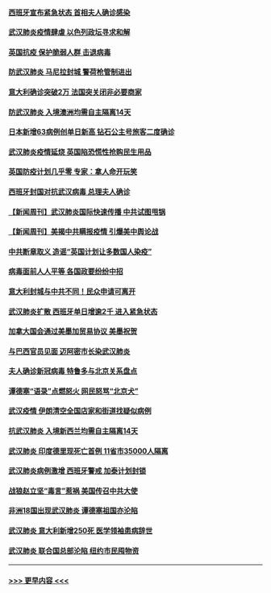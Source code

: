 #### [西班牙宣布紧急状态 首相夫人确诊感染](../pages/prog202/a102800168.md?t=03160531) 
#### [武汉肺炎疫情肆虐 以色列政坛寻求和解](../pages/prog202/a102800151.md?t=03160531) 
#### [英国抗疫 保护脆弱人群 击退病毒](../pages/prog202/a102800145.md?t=03160531) 
#### [防武汉肺炎 马尼拉封城 警荷枪管制进出](../pages/prog202/a102800083.md?t=03160531) 
#### [意大利确诊突破2万 法国突关闭非必要商家](../pages/prog202/a102800071.md?t=03160531) 
#### [防武汉肺炎 入境澳洲均需自主隔离14天](../pages/prog202/a102800049.md?t=03160531) 
#### [日本新增63病例创单日新高 钻石公主号旅客二度确诊](../pages/prog202/a102800002.md?t=03160531) 
#### [武汉肺炎疫情延烧 英国陷恐慌性抢购民生用品](../pages/prog202/a102799980.md?t=03160531) 
#### [英国防疫计划几乎零 专家：拿人命开玩笑](../pages/prog202/a102799943.md?t=03160531) 
#### [西班牙封国对抗武汉病毒 总理夫人确诊](../pages/prog202/a102799930.md?t=03160531) 
#### [【新闻周刊】武汉肺炎国际快速传播 中共试图甩锅](../pages/prog202/a102799845.md?t=03160531) 
#### [【新闻周刊】美揭中共瞒报疫情  引爆美中舆论战](../pages/prog202/a102799836.md?t=03160531) 
#### [中共断章取义 造谣“英国计划让多数国人染疫”](../pages/prog202/a102799810.md?t=03160531) 
#### [病毒面前人人平等 各国政要纷纷中招](../pages/prog202/a102799720.md?t=03160531) 
#### [意大利封城与中共不同！民众申请可离开](../pages/prog202/a102799706.md?t=03160531) 
#### [武汉肺炎扩散 西班牙单日增逾2千 进入紧急状态](../pages/prog202/a102799649.md?t=03160531) 
#### [加拿大国会通过美墨加贸易协议  美墨祝贺](../pages/prog202/a102799636.md?t=03160531) 
#### [与巴西官员见面 迈阿密市长染武汉肺炎](../pages/prog202/a102799484.md?t=03160531) 
#### [夫人确诊新冠病毒 特鲁多与北京关系盘点](../pages/prog202/a102799474.md?t=03160531) 
#### [谭德塞“语录”点燃怒火 网民怒骂“北京犬”](../pages/prog202/a102799480.md?t=03160531) 
#### [武汉疫情 伊朗清空全国店家和街道找疑似病例](../pages/prog202/a102799451.md?t=03160531) 
#### [抗武汉肺炎 入境新西兰均需自主隔离14天](../pages/prog202/a102799406.md?t=03160531) 
#### [武汉肺炎 印度德里现死亡首例 11省市35000人隔离](../pages/prog202/a102799379.md?t=03160531) 
#### [武汉肺炎病例激增 西班牙警戒 加泰计划封锁](../pages/prog202/a102799338.md?t=03160531) 
#### [战狼赵立坚“毒言”惹祸 美国传召中共大使](../pages/prog202/a102799314.md?t=03160531) 
#### [非洲18国出现武汉肺炎 谭德塞祖国亦沦陷](../pages/prog202/a102799302.md?t=03160531) 
#### [武汉肺炎 意大利新增250死 医学领袖患病辞世](../pages/prog202/a102799253.md?t=03160531) 
#### [武汉肺炎 联合国总部沦陷 纽约市民囤物资](../pages/prog202/a102799239.md?t=03160531) 

----
#### [ >>> 更早内容 <<< ](../indexes/prog202-earlier.md)
